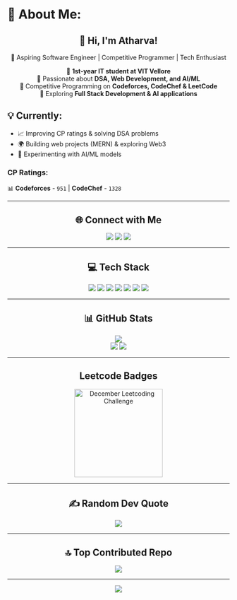 # 💫 About Me:
<h2 align="center">👋 Hi, I'm Atharva!</h2>
<p align="center">
🚀 Aspiring Software Engineer | Competitive Programmer | Tech Enthusiast  
</p>

<p align="center">
🔹 <b>1st-year IT student at VIT Vellore</b> <br>
🔹 Passionate about <b>DSA, Web Development, and AI/ML</b> <br>
🔹 Competitive Programming on <b>Codeforces, CodeChef & LeetCode</b> <br>
🔹 Exploring <b>Full Stack Development & AI applications</b>  
</p>

## 💡 Currently:
- 📈 Improving CP ratings & solving DSA problems  
- 🌍 Building web projects (MERN) & exploring Web3  
- 🤖 Experimenting with AI/ML models  

### **CP Ratings:**  
📊 **Codeforces** - `951` | **CodeChef** - `1328`  

---

<h2 align="center">🌐 Connect with Me</h2>  
<p align="center">
  <a href="https://linkedin.com/in/mendhu36"><img src="https://img.shields.io/badge/LinkedIn-%230077B5.svg?logo=linkedin&logoColor=white"></a>
  <a href="https://x.com/mendhu35"><img src="https://img.shields.io/badge/X-black.svg?logo=X&logoColor=white"></a>
  <a href="mailto:mendhu36@outlook.com"><img src="https://img.shields.io/badge/Email-D14836?logo=gmail&logoColor=white"></a>
</p>

---

<h2 align="center">💻 Tech Stack</h2>  
<p align="center">
  <img src="https://img.shields.io/badge/c-%2300599C.svg?style=for-the-badge&logo=c&logoColor=white">
  <img src="https://img.shields.io/badge/c++-%2300599C.svg?style=for-the-badge&logo=c%2B%2B&logoColor=white">
  <img src="https://img.shields.io/badge/html5-%23E34F26.svg?style=for-the-badge&logo=html5&logoColor=white">
  <img src="https://img.shields.io/badge/javascript-%23323330.svg?style=for-the-badge&logo=javascript&logoColor=%23F7DF1E">
  <img src="https://img.shields.io/badge/python-3670A0?style=for-the-badge&logo=python&logoColor=ffdd54">
  <img src="https://img.shields.io/badge/typescript-%23007ACC.svg?style=for-the-badge&logo=typescript&logoColor=white">
  <img src="https://img.shields.io/badge/react-%2320232a.svg?style=for-the-badge&logo=react&logoColor=%2361DAFB">
</p>

---

<h2 align="center">📊 GitHub Stats</h2>
<p align="center">
  <img src="https://github-readme-stats.vercel.app/api?username=Atharva-mendhu&theme=dark&hide_border=false&include_all_commits=true&count_private=true"><br/>
  <img src="https://github-readme-streak-stats.herokuapp.com?user=Atharva-mendhu&theme=dark&hide_border=false" />
  <img src="https://github-readme-stats.vercel.app/api/top-langs/?username=Atharva-mendhu&theme=dark&hide_border=false&include_all_commits=true&count_private=true&layout=compact">
</p>

---

<h2 align="center">Leetcode Badges</h2>  
<p align="center">
  <a href="https://leetcode.com/u/mendhu36/" target="_blank">
    <img src="https://leetcode.com/static/images/badges/2024/gif/2024-12.gif" alt="December Leetcoding Challenge" height="200" width="200" />
  </a>
</p>

---

<h2 align="center">✍️ Random Dev Quote</h2>
<p align="center">
  <img src="https://quotes-github-readme.vercel.app/api?type=horizontal&theme=dark">
</p>

---

<h2 align="center">🔝 Top Contributed Repo</h2>
<p align="center">
  <img src="https://github-contributor-stats.vercel.app/api?username=Atharva-mendhu&limit=5&theme=dark&combine_all_yearly_contributions=true">
</p>

---

<p align="center">
  <img src="https://profile-counter.glitch.me/Atharva-mendhu/count.svg" />
</p>


<!-- Proudly created with GPRM ( https://gprm.itsvg.in ) -->
